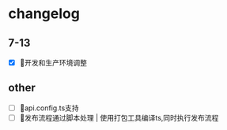 # changelog

## 7-13

- [x] 🚀开发和生产环境调整

## other

- [ ] 🚀api.config.ts支持
- [ ] 🚀发布流程通过脚本处理 | 使用打包工具编译ts,同时执行发布流程

